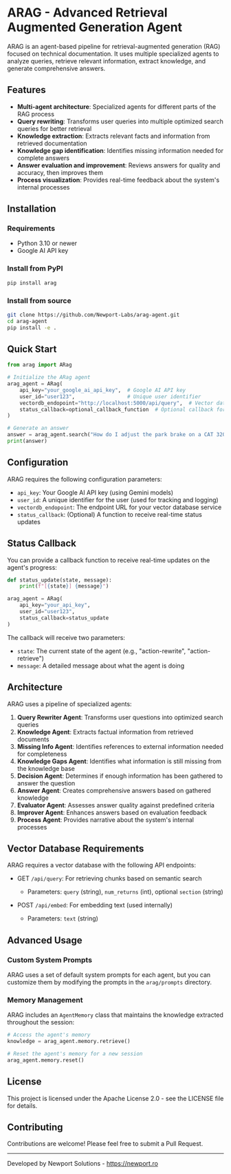 # ARAG - Advanced Retrieval Augmented Generation Agent

ARAG is an agent-based pipeline for retrieval-augmented generation (RAG) focused on technical documentation. It uses multiple specialized agents to analyze queries, retrieve relevant information, extract knowledge, and generate comprehensive answers.

## Features

- **Multi-agent architecture**: Specialized agents for different parts of the RAG process
- **Query rewriting**: Transforms user queries into multiple optimized search queries for better retrieval
- **Knowledge extraction**: Extracts relevant facts and information from retrieved documentation
- **Knowledge gap identification**: Identifies missing information needed for complete answers
- **Answer evaluation and improvement**: Reviews answers for quality and accuracy, then improves them
- **Process visualization**: Provides real-time feedback about the system's internal processes

## Installation

### Requirements

- Python 3.10 or newer
- Google AI API key

### Install from PyPI

```bash
pip install arag
```

### Install from source

```bash
git clone https://github.com/Newport-Labs/arag-agent.git
cd arag-agent
pip install -e .
```

## Quick Start

```python
from arag import ARag

# Initialize the ARag agent
arag_agent = ARag(
    api_key="your_google_ai_api_key",  # Google AI API key
    user_id="user123",                 # Unique user identifier
    vectordb_endopoint="http://localhost:5000/api/query",  # Vector database endpoint
    status_callback=optional_callback_function  # Optional callback for status updates
)

# Generate an answer
answer = arag_agent.search("How do I adjust the park brake on a CAT 320E excavator?")
print(answer)
```

## Configuration

ARAG requires the following configuration parameters:

- `api_key`: Your Google AI API key (using Gemini models)
- `user_id`: A unique identifier for the user (used for tracking and logging)
- `vectordb_endopoint`: The endpoint URL for your vector database service
- `status_callback`: (Optional) A function to receive real-time status updates

## Status Callback

You can provide a callback function to receive real-time updates on the agent's progress:

```python
def status_update(state, message):
    print(f"[{state}] {message}")

arag_agent = ARag(
    api_key="your_api_key",
    user_id="user123",
    status_callback=status_update
)
```

The callback will receive two parameters:
- `state`: The current state of the agent (e.g., "action-rewrite", "action-retrieve")
- `message`: A detailed message about what the agent is doing

## Architecture

ARAG uses a pipeline of specialized agents:

1. **Query Rewriter Agent**: Transforms user questions into optimized search queries
2. **Knowledge Agent**: Extracts factual information from retrieved documents
3. **Missing Info Agent**: Identifies references to external information needed for completeness
4. **Knowledge Gaps Agent**: Identifies what information is still missing from the knowledge base
5. **Decision Agent**: Determines if enough information has been gathered to answer the question
6. **Answer Agent**: Creates comprehensive answers based on gathered knowledge
7. **Evaluator Agent**: Assesses answer quality against predefined criteria
8. **Improver Agent**: Enhances answers based on evaluation feedback
9. **Process Agent**: Provides narrative about the system's internal processes

## Vector Database Requirements

ARAG requires a vector database with the following API endpoints:

- GET `/api/query`: For retrieving chunks based on semantic search
  - Parameters: `query` (string), `num_returns` (int), optional `section` (string)
  
- POST `/api/embed`: For embedding text (used internally)
  - Parameters: `text` (string)

## Advanced Usage

### Custom System Prompts

ARAG uses a set of default system prompts for each agent, but you can customize them by modifying the prompts in the `arag/prompts` directory.

### Memory Management

ARAG includes an `AgentMemory` class that maintains the knowledge extracted throughout the session:

```python
# Access the agent's memory
knowledge = arag_agent.memory.retrieve()

# Reset the agent's memory for a new session
arag_agent.memory.reset()
```

## License

This project is licensed under the Apache License 2.0 - see the LICENSE file for details.

## Contributing

Contributions are welcome! Please feel free to submit a Pull Request.

---

Developed by Newport Solutions - https://newport.ro
